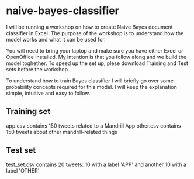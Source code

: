 # naive-bayes-classifier
I will be running a workshop on how to create Naive Bayes document classifier in Excel. The purpose of the workshop is to understand how the model works and what it can be used for.

You will need to bring your laptop and make sure you have either Excel or OpenOffice installed. My intention is that you follow along and we build the model toghether. To speed up the set up, plese download Training and Test sets before the workshop.

To understand how to train Bayes classifier I will briefly go over some probability concepts required for this model. I will keep the explanation simple, intuitive and easy to follow.

## Training set
app.csv contains 150 tweets related to a Mandrill App
other.csv contains 150 tweets about other mandrill-related things

## Test set
test_set.csv contains 20 tweets: 10 with a label 'APP' and another 10 with a label 'OTHER'
